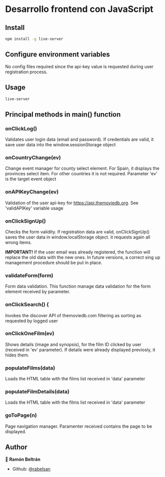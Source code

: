 # Desarrollo frontend con JavaScript

## Install

```sh
npm install -g live-server
```

## Configure environment variables

No config files required since the api-key value is requested during user registration process.

## Usage

```sh
live-server
```

## Principal methods in main() function

### onClickLog()

  Validates user login data (email and password). 
  If credentials are valid, it save user data into the window.sessionStorage object

### onCountryChange(ev)

  Change event manager for county select element.
  For Spain, it displays the provinces select item. For other countries it is not required.
  Parameter 'ev' is the target event object 
 
### onAPIKeyChange(ev)

  Validation of the user api-key for https://api.themoviedb.org.
  See 'validAPIKey' variable usage

### onClickSignUp()
  
  Checks the form validity. If registration data are valid, onClickSignUp() saves the user data in window.localStorage object. it requests again all wrong items. 

  **IMPORTANT!** 
  If the user email was already registered, the function will replace the old data with the new ones.
  In future versions, a correct sing up management procedure should be put in place.

### validateForm(form)

  Form data validation. This function manage data validation for the form element received by parameter.

### onClickSearch() {

  Invokes the discover API of themoviedb.com filtering as sorting as requested by logged user

### onClickOneFilm(ev)

  Shows details (image and synopsis), for the film ID clicked by user (received in 'ev' parameter).
  If details were already displayed previosly, it hides them.

### populateFilms(data)

  Loads the HTML table with the films list received in 'data' parameter

### populateFilmDetails(data)

  Loads the HTML table with the films list received in 'data' parameter

### goToPage(n)

 Page navigation manager. Paramenter received contains the page to be displayed.


## Author

👤 **Ramón Beltrán**

* Github: [@rabelsan](https://github.com/rabelsan)
